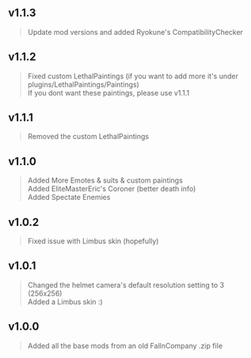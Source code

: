 ## v1.1.3
> Update mod versions and added Ryokune's CompatibilityChecker

## v1.1.2
> Fixed custom LethalPaintings (if you want to add more it's under plugins/LethalPaintings/Paintings)\
>If you dont want these paintings, please use v1.1.1

## v1.1.1
> Removed the custom LethalPaintings

## v1.1.0
> Added More Emotes & suits & custom paintings\
> Added EliteMasterEric's Coroner (better death info)\
> Added Spectate Enemies

## v1.0.2
> Fixed issue with Limbus skin (hopefully)

## v1.0.1
> Changed the helmet camera's default resolution setting to 3 (256x256)\
Added a Limbus skin :)

## v1.0.0
> Added all the base mods from an old FallnCompany .zip file